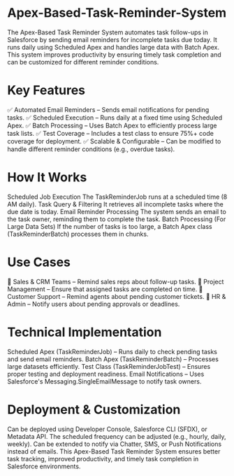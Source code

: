 # Apex-Based-Task-Reminder-System
The Apex-Based Task Reminder System automates task follow-ups in Salesforce by sending email reminders for incomplete tasks due today. It runs daily using Scheduled Apex and handles large data with Batch Apex. This system improves productivity by ensuring timely task completion and can be customized for different reminder conditions.

# Key Features
✅ Automated Email Reminders – Sends email notifications for pending tasks.
✅ Scheduled Execution – Runs daily at a fixed time using Scheduled Apex.
✅ Batch Processing – Uses Batch Apex to efficiently process large task lists.
✅ Test Coverage – Includes a test class to ensure 75%+ code coverage for deployment.
✅ Scalable & Configurable – Can be modified to handle different reminder conditions (e.g., overdue tasks).

# How It Works
Scheduled Job Execution
The TaskReminderJob runs at a scheduled time (8 AM daily).
Task Query & Filtering
It retrieves all incomplete tasks where the due date is today.
Email Reminder Processing
The system sends an email to the task owner, reminding them to complete the task.
Batch Processing (For Large Data Sets)
If the number of tasks is too large, a Batch Apex class (TaskReminderBatch) processes them in chunks.

# Use Cases
📌 Sales & CRM Teams – Remind sales reps about follow-up tasks.
📌 Project Management – Ensure that assigned tasks are completed on time.
📌 Customer Support – Remind agents about pending customer tickets.
📌 HR & Admin – Notify users about pending approvals or deadlines.

# Technical Implementation
Scheduled Apex (TaskReminderJob) – Runs daily to check pending tasks and send email reminders.
Batch Apex (TaskReminderBatch) – Processes large datasets efficiently.
Test Class (TaskReminderJobTest) – Ensures proper testing and deployment readiness.
Email Notifications – Uses Salesforce's Messaging.SingleEmailMessage to notify task owners.

# Deployment & Customization
Can be deployed using Developer Console, Salesforce CLI (SFDX), or Metadata API.
The scheduled frequency can be adjusted (e.g., hourly, daily, weekly).
Can be extended to notify via Chatter, SMS, or Push Notifications instead of emails.
This Apex-Based Task Reminder System ensures better task tracking, improved productivity, and timely task completion in Salesforce environments.
